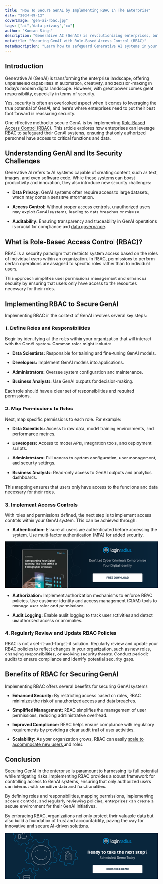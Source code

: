 ```yaml
---
title: "How To Secure GenAI by Implementing RBAC In The Enterprise"
date: "2024-08-12"
coverImage: "gen-ai-rbac.jpg"
tags: ["ai","data privacy","cx"]
author: "Kundan Singh"
description: "Generative AI (GenAI) is revolutionizing enterprises, but security challenges loom large. Implementing Role-Based Access Control (RBAC) offers a robust solution. This article explores how defining roles, mapping permissions, and enforcing access controls can protect your GenAI systems, ensuring secure and innovative AI-driven solutions."
metatitle: "Securing GenAI with Role-Based Access Control (RBAC)"
metadescription: "Learn how to safeguard Generative AI systems in your enterprise with RBAC. Learn best practices for defining roles, mapping permissions, & enhancing security."
---
```

## Introduction

Generative AI (GenAI) is transforming the enterprise landscape, offering unparalleled capabilities in automation, creativity, and decision-making in today’s modern digital landscape. However, with great power comes great responsibility, especially in terms of security. 

Yes, security is often an overlooked aspect when it comes to leveraging the true potential of GenAI, and here’s where enterprises need to put their best foot forward in reassuring security. 

One effective method to secure GenAI is by implementing [Role-Based Access Control (RBAC)](https://www.loginradius.com/role-management/). This article explores how enterprises can leverage RBAC to safeguard their GenAI systems, ensuring that only authorized personnel have access to critical functions and data.

## Understanding GenAI and Its Security Challenges

Generative AI refers to AI systems capable of creating content, such as text, images, and even software code. While these systems can boost productivity and innovation, they also introduce new security challenges:

* **Data Privacy:** GenAI systems often require access to large datasets, which may contain sensitive information.

* **Access Control:** Without proper access controls, unauthorized users may exploit GenAI systems, leading to data breaches or misuse.

* **Auditability:** Ensuring transparency and traceability in GenAI operations is crucial for compliance and [data governance](https://www.loginradius.com/data-governance/).

## What is Role-Based Access Control (RBAC)?

RBAC is a security paradigm that restricts system access based on the roles of individual users within an organization. In RBAC, permissions to perform certain operations are assigned to specific roles rather than to individual users. 

This approach simplifies user permissions management and enhances security by ensuring that users only have access to the resources necessary for their roles.

## Implementing RBAC to Secure GenAI

Implementing RBAC in the context of GenAI involves several key steps:

### 1. Define Roles and Responsibilities

Begin by identifying all the roles within your organization that will interact with the GenAI system. Common roles might include:

* **Data Scientists:** Responsible for training and fine-tuning GenAI models.

* **Developers:** Implement GenAI models into applications.

* **Administrators:** Oversee system configuration and maintenance.

* **Business Analysts:** Use GenAI outputs for decision-making.

Each role should have a clear set of responsibilities and required permissions.

### 2. Map Permissions to Roles

Next, map specific permissions to each role. For example:

* **Data Scientists:** Access to raw data, model training environments, and performance metrics.

* **Developers:** Access to model APIs, integration tools, and deployment scripts.

* **Administrators:** Full access to system configuration, user management, and security settings.

* **Business Analysts:** Read-only access to GenAI outputs and analytics dashboards.

This mapping ensures that users only have access to the functions and data necessary for their roles.

### 3. Implement Access Controls

With roles and permissions defined, the next step is to implement access controls within your GenAI system. This can be achieved through:

* **Authentication:** Ensure all users are authenticated before accessing the system. Use multi-factor authentication (MFA) for added security.

[![WP-dig-id](WP-dig-id.png)](https://www.loginradius.com/resource/whitepaper/mfa-digital-identity-security/)

* **Authorization:** Implement authorization mechanisms to enforce RBAC policies. Use customer identity and access management (CIAM) tools to manage user roles and permissions.

* **Audit Logging:** Enable audit logging to track user activities and detect unauthorized access or anomalies.

### 4. Regularly Review and Update RBAC Policies

RBAC is not a set-it-and-forget-it solution. Regularly review and update your RBAC policies to reflect changes in your organization, such as new roles, changing responsibilities, or evolving security threats. Conduct periodic audits to ensure compliance and identify potential security gaps.

## Benefits of RBAC for Securing GenAI

Implementing RBAC offers several benefits for securing GenAI systems:

* **Enhanced Security:** By restricting access based on roles, RBAC minimizes the risk of unauthorized access and data breaches.

* **Simplified Management:** RBAC simplifies the management of user permissions, reducing administrative overhead.

* **Improved Compliance:** RBAC helps ensure compliance with regulatory requirements by providing a clear audit trail of user activities.

* **Scalability:** As your organization grows, RBAC can easily [scale to accommodate new users ](https://www.loginradius.com/scalability/)and roles.

## Conclusion

Securing GenAI in the enterprise is paramount to harnessing its full potential while mitigating risks. Implementing RBAC provides a robust framework for controlling access to GenAI systems, ensuring that only authorized users can interact with sensitive data and functionalities. 

By defining roles and responsibilities, mapping permissions, implementing access controls, and regularly reviewing policies, enterprises can create a secure environment for their GenAI initiatives. 

By embracing RBAC, organizations not only protect their valuable data but also build a foundation of trust and accountability, paving the way for innovative and secure AI-driven solutions.

[![book-a-free-demo-loginradius](../../assets/book-a-demo-loginradius.png)](https://www.loginradius.com/book-a-demo/)